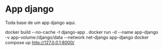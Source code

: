 # App django
 
Toda base de um app django aqui.

 docker build --no-cache -t django-app .
 docker run -d --name app-django -v app-volume:/django/data --network net-django app-django
 docker compose up
 http://127.0.0.1:8000/
